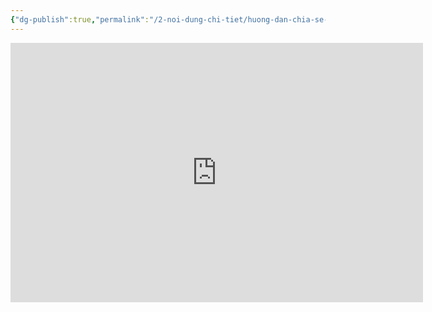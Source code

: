 ```yaml
---
{"dg-publish":true,"permalink":"/2-noi-dung-chi-tiet/huong-dan-chia-se-file-va-lay-file-duoc-chia-se-o-obsidian/","dgPassFrontmatter":true,"noteIcon":"1","created":"","updated":""}
---
```



<iframe width="660" height="415" src="https://www.youtube.com/embed/OG3ZutPNDb8" title="YouTube video player" frameborder="0" allow="accelerometer; autoplay; clipboard-write; encrypted-media; gyroscope; picture-in-picture; web-share" allowfullscreen></iframe>